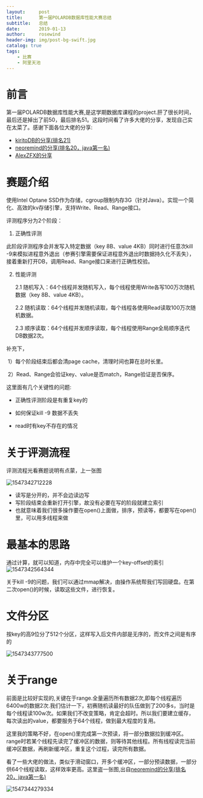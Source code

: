 ```yaml
---
layout:     post
title:      第一届POLARDB数据库性能大赛总结
subtitle:   总结
date:       2019-01-13
author:     rosewind
header-img: img/post-bg-swift.jpg
catalog: true
tags:
    - 比赛
    - 阿里天池
---
```


# 前言

第一届POLARDB数据库性能大赛,是这学期数据库课程的project.肝了很长时间，最后还是掉出了前50，最后排名51。这段时间看了许多大佬的分享，发现自己实在太菜了。感谢下面各位大佬的分享:

- [kiritoDB的分享(排名21)](https://github.com/lexburner/kiritoDB)
- [neoremind的分享(排名20，java第一名)](https://github.com/neoremind/2018-polar-race)
- [AlexZFX的分享](https://github.com/AlexZFX/engine)

# 赛题介绍

使用Intel Optane SSD作为存储，cgroup限制内存3G（针对Java）。实现一个简化、高效的kv存储引擎，支持Write、Read、Range接口。

评测程序分为2个阶段：

1. 正确性评测

此阶段评测程序会并发写入特定数据（key 8B、value 4KB）同时进行任意次kill -9来模拟进程意外退出（参赛引擎需要保证进程意外退出时数据持久化不丢失），接着重新打开DB，调用Read、Range接口来进行正确性校验。

2. 性能评测

   2.1 随机写入：64个线程并发随机写入，每个线程使用Write各写100万次随机数据（key 8B、value 4KB）。

   2.2 随机读取：64个线程并发随机读取，每个线程各使用Read读取100万次随机数据。

   2.3 顺序读取：64个线程并发顺序读取，每个线程使用Range全局顺序迭代DB数据2次。

补充下，

​	1）每个阶段结束后都会清page cache，清理时间也算在总时长里。

​	2）Read、Range会验证key、value是否match，Range验证是否保序。

这里面有几个关键性的问题:

- 正确性评测阶段是有重复key的

- 如何保证kill -9 数据不丢失

- read时有key不存在的情况

# 关于评测流程
评测流程光看赛题说明有点蒙，上一张图

![1547342712228](C:\Users\Durant\AppData\Roaming\Typora\typora-user-images\1547342712228.png)

- 读写是分开的，并不会边读边写
- 写阶段结束会重新打开引擎，故没有必要在写的阶段就建立索引
- 也就意味着我们很多操作要在open()上面做，排序，预读等，都要写在open()里，可以用多线程来做



# 最基本的思路

   通过计算，就可以知道，内存中完全可以维护一个key-offset的索引![1547342564344](C:\Users\Durant\AppData\Roaming\Typora\typora-user-images\1547342564344.png)

关于kill -9的问题，我们可以通过mmap解决，由操作系统帮我们写回硬盘。在第二次open()的时候，读取这些文件，进行恢复。

# 文件分区

按key的高9位分了512个分区，这样写入后文件内部是无序的，而文件之间是有序的

![1547343777500](C:\Users\Durant\AppData\Roaming\Typora\typora-user-images\1547343777500.png)

# 关于range

​	前面是比较好实现的,关键在于range.全量遍历所有数据2次,即每个线程遍历6400w的数据2次.我们估计一下，初赛随机读最好的队伍做到了200多s，当时是每个线程读100w次。如果我们不改变策略，肯定会超时。所以我们要建立缓存，每次读出的value，都要服务于64个线程，做到最大程度的复用。

​	这里我的策略不好，在open()里完成第一次预读，将一部分数据拉到缓冲区。range时若某个线程先读完了缓冲区的数据，则等待其他线程。所有线程读完当前缓冲区数据，再刷新缓冲区，重复这个过程，读完所有数据。

​	看了一些大佬的做法，类似于滑动窗口，开多个缓冲区，一部分预读数据，一部分供64个线程读取，这样效率更高。这里盗一张图,出自[neoremind的分享(排名20，java第一名)](https://github.com/neoremind/2018-polar-race)

![1547344279334](C:\Users\Durant\AppData\Roaming\Typora\typora-user-images\1547344279334.png)